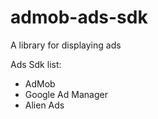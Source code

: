 # admob-ads-sdk
<p>A library for displaying ads</p>
<p>Ads Sdk list:</p>
  <ul>
    <li>AdMob</li>
    <li>Google Ad Manager</li>
    <li>Alien Ads</li>
  </ul>
